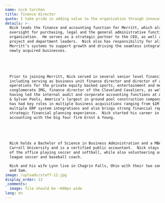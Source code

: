 ```yaml
---
name: nick turchan
title: finance director
quote: I take pride in adding value to the organization through innovation in all aspects of my role.  I am always in search of the most efficient and effective financial and operational processes.  Eliminating the friction of out dated systems and processes frees everyone up to focus on tasks that are more valuable to our external and internal customers.
details: >-
  Nick leads the finance and accounting function for Merritt, which also includes
  oversight for purchasing, legal and the general administrative functions of the
  organization.  He serves as a strategic partner to the CEO, as well as other
  project and department leaders.  Nick also has responsibility for aligning
  Merritt’s systems to support growth and driving the seamless integration of
  newly acquired businesses.





  Prior to joining Merritt, Nick served in several senior level financial roles,
  including serving as business unit finance director and director of accounting
  operations for the private equity backed sports, entertainment and media
  conglomerate IMG, finance director of the Cleveland Cavaliers, as well as
  having led the internal audit and corporate accounting functions at Anthony
  & Sylvan Pools, America’s largest in ground pool construction company.  Nick
  has had key roles in multiple business acquisitions ranging from $1M to $110M,
  multiple ERP system integrations and also brings strong financial reporting and
  strategic financial planning experience.  Nick started his career in public
  accounting with the big four firm Ernst & Young.





  Nick holds a Bachelor of Science in Business Administration and a MBA from John
  Carroll University and is a certified public accountant.  Nick stays active out
  of the office playing soccer and softball, while also volunteering as a youth
  league soccer and baseball coach.

  Nick and his wife Lynn live in Chagrin Falls, Ohio with their two sons, Nicky
  and Sam.
image: /uploads/staff-12.jpg
display_order: 13
_comments:
  image: file should be ~600px wide
lang: en
---
```


